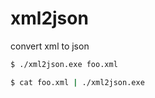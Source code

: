 # xml2json

convert xml to json

```sh
$ ./xml2json.exe foo.xml
```

```sh
$ cat foo.xml | ./xml2json.exe
```

